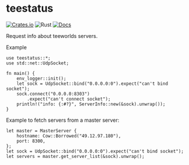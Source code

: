 # teestatus
[![Crates.io](https://meritbadge.herokuapp.com/teestatus)](https://crates.io/crates/teestatus)
![Rust](https://github.com/edg-l/teestatus/workflows/Rust/badge.svg)
[![Docs](https://docs.rs/teestatus/badge.svg)](https://docs.rs/teestatus)

Request info about teeworlds servers.

Example
```rust,no_run
use teestatus::*;
use std::net::UdpSocket;

fn main() {
	env_logger::init();
	let sock = UdpSocket::bind("0.0.0.0:0").expect("can't bind socket");
	sock.connect("0.0.0.0:8303")
		.expect("can't connect socket");
	println!("info: {:#?}", ServerInfo::new(&sock).unwrap());
}
```

Example to fetch servers from a master server:
```rust,no_run
let master = MasterServer {
	hostname: Cow::Borrowed("49.12.97.180"),
	port: 8300,
};
let sock = UdpSocket::bind("0.0.0.0:0").expect("can't bind socket");
let servers = master.get_server_list(&sock).unwrap();
```
